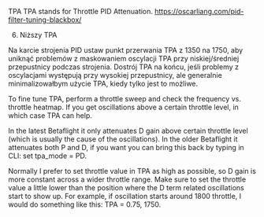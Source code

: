 TPA
TPA stands for Throttle PID Attenuation.
https://oscarliang.com/pid-filter-tuning-blackbox/

6. Niższy TPA

Na karcie strojenia PID ustaw punkt przerwania TPA z 1350 na 1750, aby uniknąć problemów z maskowaniem oscylacji TPA przy niskiej/średniej przepustnicy podczas strojenia. Dostrój TPA na końcu, jeśli problemy z oscylacjami występują przy wysokiej przepustnicy, ale generalnie minimalizowałbym użycie TPA, kiedy tylko jest to możliwe.


To fine tune TPA, perform a throttle sweep and check the frequency vs. throttle heatmap. If you get oscillations above a certain throttle level, in which case TPA can help.

In the latest Betaflight it only attenuates D gain above certain throttle level (which is usually the cause of the oscillations). In the older Betaflight it attenuates both P and D, if you want you can bring this back by typing in CLI: set tpa_mode = PD.

Normally I prefer to set throttle value in TPA as high as possible, so D gain is more constant across a wider throttle range. Make sure to set the throttle value a little lower than the position where the D term related oscillations start to show up. For example, if oscillation starts around 1800 throttle, I would do something like this: TPA = 0.75, 1750.